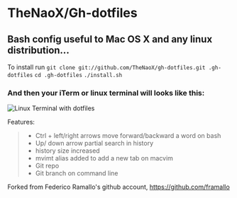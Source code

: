 # TheNaoX/Gh-dotfiles 
## Bash config useful to Mac OS X and any linux distribution...

To install run
 `git clone git://github.com/TheNaoX/gh-dotfiles.git .gh-dotfiles`
 `cd .gh-dotfiles`
 `./install.sh`

### And then your iTerm or linux terminal will looks like this:

 ![Linux Terminal with dotfiles](http://dl.dropbox.com/u/56777664/Linux%20terminal%20sample.png)

Features:
> * Ctrl + left/right arrows move forward/backward a word on bash
> * Up/ down arrow partial search in history
> * history size increased
> * mvimt alias added to add a new tab on macvim
> * Git repo
> * Git branch on command line

Forked from Federico Ramallo's github account, https://github.com/framallo
